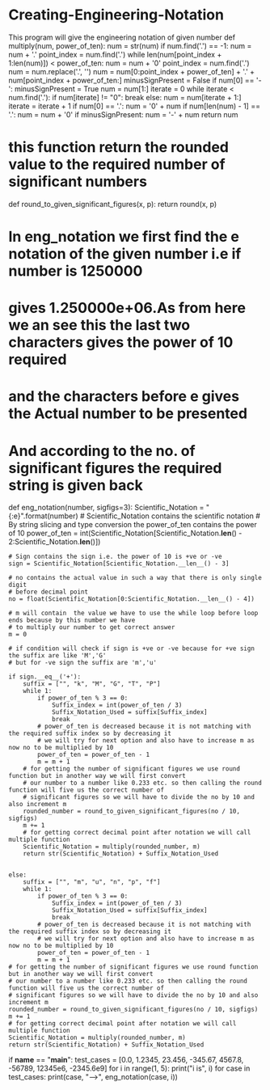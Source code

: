 # Creating-Engineering-Notation
This program will give the engineering notation of given number
def multiply(num, power_of_ten):
    num = str(num)
    if num.find('.') == -1:
        num = num + '.'
    point_index = num.find('.')
    while len(num[point_index + 1:len(num)]) < power_of_ten:
        num = num + '0'
    point_index = num.find('.')
    num = num.replace('.', '')
    num = num[0:point_index + power_of_ten] + '.' + num[point_index + power_of_ten:]
    minusSignPresent = False
    if num[0] == '-':
        minusSignPresent = True
        num = num[1:]
    iterate = 0
    while iterate < num.find('.'):
        if num[iterate] != "0":
            break
        else:
            num = num[iterate + 1:]
        iterate = iterate + 1
    if num[0] == '.':
        num = '0' + num
    if num[len(num) - 1] == '.':
        num = num + '0'
    if minusSignPresent:
        num = '-' + num
    return num


# this function return the rounded value to the required number of significant numbers
def round_to_given_significant_figures(x, p):
    return round(x, p)


# In eng_notation we first find the e notation of the given number i.e if number is 1250000
# gives 1.250000e+06.As from here we an see this the last two characters gives the power of 10 required
# and the characters before e gives the Actual number to be presented
# And according to the no. of significant figures the required string is given back
def eng_notation(number, sigfigs=3):
    Scientific_Notation = "{:e}".format(number)  # Scientific_Notation contains the scientific notation
    # By string slicing and type conversion the power_of_ten contains the power of 10
    power_of_ten = int(Scientific_Notation[Scientific_Notation.__len__() - 2:Scientific_Notation.__len__()])

    # Sign contains the sign i.e. the power of 10 is +ve or -ve
    sign = Scientific_Notation[Scientific_Notation.__len__() - 3]

    # no contains the actual value in such a way that there is only single digit
    # before decimal point
    no = float(Scientific_Notation[0:Scientific_Notation.__len__() - 4])

    # m will contain  the value we have to use the while loop before loop ends because by this number we have
    # to multiply our number to get correct answer
    m = 0

    # if condition will check if sign is +ve or -ve because for +ve sign the suffix are like 'M','G'
    # but for -ve sign the suffix are 'm','u'

    if sign.__eq__('+'):
        suffix = ["", "k", "M", "G", "T", "P"]
        while 1:
            if power_of_ten % 3 == 0:
                Suffix_index = int(power_of_ten / 3)
                Suffix_Notation_Used = suffix[Suffix_index]
                break
            # power_of_ten is decreased because it is not matching with the required suffix index so by decreasing it
            # we will try for next option and also have to increase m as now no to be multiplied by 10
            power_of_ten = power_of_ten - 1
            m = m + 1
        # for getting the number of significant figures we use round function but in another way we will first convert
        # our number to a number like 0.233 etc. so then calling the round function will five us the correct number of
        # significant figures so we will have to divide the no by 10 and also increment m
        rounded_number = round_to_given_significant_figures(no / 10, sigfigs)
        m += 1
        # for getting correct decimal point after notation we will call multiple function
        Scientific_Notation = multiply(rounded_number, m)
        return str(Scientific_Notation) + Suffix_Notation_Used


    else:
        suffix = ["", "m", "u", "n", "p", "f"]
        while 1:
            if power_of_ten % 3 == 0:
                Suffix_index = int(power_of_ten / 3)
                Suffix_Notation_Used = suffix[Suffix_index]
                break
            # power_of_ten is decreased because it is not matching with the required suffix index so by decreasing it
            # we will try for next option and also have to increase m as now no to be multiplied by 10
            power_of_ten = power_of_ten - 1
            m = m + 1
    # for getting the number of significant figures we use round function but in another way we will first convert
    # our number to a number like 0.233 etc. so then calling the round function will five us the correct number of
    # significant figures so we will have to divide the no by 10 and also increment m
    rounded_number = round_to_given_significant_figures(no / 10, sigfigs)
    m += 1
    # for getting correct decimal point after notation we will call multiple function
    Scientific_Notation = multiply(rounded_number, m)
    return str(Scientific_Notation) + Suffix_Notation_Used


if __name__ == "__main__":
    test_cases = [0.0, 1.2345, 23.456, -345.67, 4567.8, -56789, 12345e6,
                  -2345.6e9]
    for i in range(1, 5):
        print("i is", i)
        for case in test_cases:
            print(case, "-->", eng_notation(case, i))
